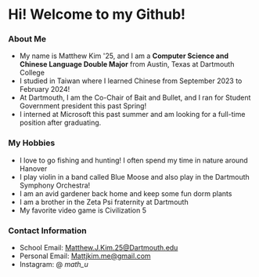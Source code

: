 # Hi! Welcome to my Github!
### About Me
- My name is Matthew Kim '25, and I am a **Computer Science and Chinese Language Double Major** from Austin, Texas at Dartmouth College
- I studied in Taiwan where I learned Chinese from September 2023 to February 2024!
- At Dartmouth, I am the Co-Chair of Bait and Bullet, and I ran for Student Government president this past Spring!
- I interned at Microsoft this past summer and am looking for a full-time position after graduating.

### My Hobbies
- I love to go fishing and hunting! I often spend my time in nature around Hanover
- I play violin in a band called Blue Moose and also play in the Dartmouth Symphony Orchestra!
- I am an avid gardener back home and keep some fun dorm plants
- I am a brother in the Zeta Psi fraternity at Dartmouth
- My favorite video game is Civilization 5

### Contact Information
- School Email: Matthew.J.Kim.25@Dartmouth.edu
- Personal Email: Mattjkim.me@gmail.com
- Instagram: @ _math_u_
